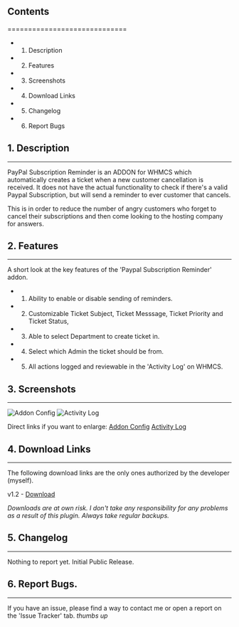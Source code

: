 ## Contents
=============================

+ 1. Description
+ 2. Features
+ 3. Screenshots
+ 4. Download Links
+ 5. Changelog
+ 6. Report Bugs

## 1. Description
-----------------------------

PayPal Subscription Reminder is an ADDON for WHMCS which automatically creates
a ticket when a new customer cancellation is received.
It does not have the actual functionality to check if there's a valid Paypal Subscription,
but will send a reminder to ever customer that cancels.

This is in order to reduce the number of angry customers who forget to cancel their subscriptions 
and then come looking to the hosting company for answers.

## 2. Features
-----------------------------

A short look at the key features of the 'Paypal Subscription Reminder' addon.

+ 1. Ability to enable or disable sending of reminders.
+ 2. Customizable Ticket Subject, Ticket Messsage, Ticket Priority and Ticket Status,
+ 3. Able to select Department to create ticket in.
+ 4. Select which Admin the ticket should be from.
+ 5. All actions logged and reviewable in the 'Activity Log' on WHMCS.

## 3. Screenshots
-----------------------------

![Addon Config](http://i.imgur.com/TXx1Uo8.png)
![Activity Log](http://i.imgur.com/FyPpW9q.png)

Direct links if you want to enlarge:
[Addon Config](http://i.imgur.com/TXx1Uo8.png)
[Activity Log](http://i.imgur.com/FyPpW9q.png)

## 4. Download Links
-----------------------------

The following download links are the only ones authorized by the developer (myself).

v1.2 - [Download](https://bitbucket.org/Skowt/whmcs-paypal-subscription-reminder/downloads/Paypal_sub_v1.2.zip)

*Downloads are at own risk. I don't take any responsibility for any problems as a result of this plugin. Always take regular backups.*

## 5. Changelog
-----------------------------

Nothing to report yet. Initial Public Release.

## 6. Report Bugs.
-----------------------------

If you have an issue, please find a way to contact me or open a report on the 'Issue Tracker' tab. *thumbs up*
